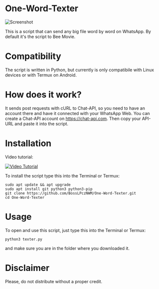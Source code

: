 # One-Word-Texter

![Screenshot](https://raw.githubusercontent.com/JanSvobodaJenik/One-Word-Texter/master/Screenshots/GH.png)

This is a script that can send any big file word by word on WhatsApp. By default it's the script to Bee Movie.

# Compatibility

The script is written in Python, but currently is only compatibile with Linux devices or with Termux on Android.

# How does it work?

It sends post requests with cURL to Chat-API, so you need to have an account there and have it connected with your WhatsApp Web.
You can create a Chat-API account on https://chat-api.com. Then copy your API-URL and paste it into the script.

# Installation

Video tutorial:

[![Video Tutorial](https://i9.ytimg.com/vi/NXxOde4YerY/mqdefault.jpg?sqp=CLyr4PkF&rs=AOn4CLDIuP9CKot2nVb0JqUYIyDxFZ3C6A)](https://www.youtube.com/watch?v=NXxOde4YerY)

To install the script type this into the Terminal or Termux:

    sudo apt update && apt upgrade
    sudo apt install git python3 python3-pip
    git clone https://github.com/BossLPczNWM/One-Word-Texter.git
    cd One-Word-Texter

# Usage

To open and use this script, just type this into the Terminal or Termux:

    python3 texter.py

and make sure you are in the folder where you downloaded it.

# Disclaimer

Please, do not distribute without a proper credit.
